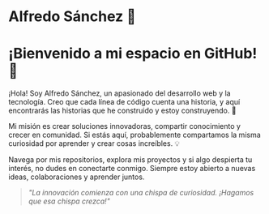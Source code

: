 # Alfredo Sánchez 👋

# **¡Bienvenido a mi espacio en GitHub! 🌟**

¡Hola! Soy Alfredo Sánchez, un apasionado del desarrollo web y la tecnología. Creo que cada línea de código cuenta una historia, y aquí encontrarás las historias que he construido y estoy construyendo. 🚀

Mi misión es crear soluciones innovadoras, compartir conocimiento y crecer en comunidad. Si estás aquí, probablemente compartamos la misma curiosidad por aprender y crear cosas increíbles. 💡

Navega por mis repositorios, explora mis proyectos y si algo despierta tu interés, no dudes en conectarte conmigo. Siempre estoy abierto a nuevas ideas, colaboraciones y aprender juntos.

> _"La innovación comienza con una chispa de curiosidad. ¡Hagamos que esa chispa crezca!"_
